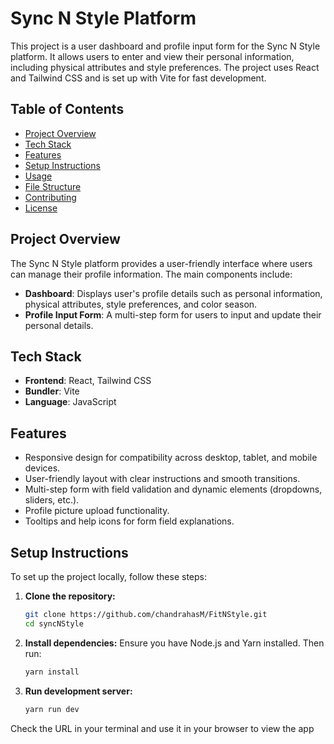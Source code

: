 # Sync N Style Platform

This project is a user dashboard and profile input form for the Sync N Style platform. It allows users to enter and view their personal information, including physical attributes and style preferences. The project uses React and Tailwind CSS and is set up with Vite for fast development.

## Table of Contents

- [Project Overview](#project-overview)
- [Tech Stack](#tech-stack)
- [Features](#features)
- [Setup Instructions](#setup-instructions)
- [Usage](#usage)
- [File Structure](#file-structure)
- [Contributing](#contributing)
- [License](#license)

## Project Overview

The Sync N Style platform provides a user-friendly interface where users can manage their profile information. The main components include:

- **Dashboard**: Displays user's profile details such as personal information, physical attributes, style preferences, and color season.
- **Profile Input Form**: A multi-step form for users to input and update their personal details.

## Tech Stack

- **Frontend**: React, Tailwind CSS
- **Bundler**: Vite
- **Language**: JavaScript

## Features

- Responsive design for compatibility across desktop, tablet, and mobile devices.
- User-friendly layout with clear instructions and smooth transitions.
- Multi-step form with field validation and dynamic elements (dropdowns, sliders, etc.).
- Profile picture upload functionality.
- Tooltips and help icons for form field explanations.

## Setup Instructions

To set up the project locally, follow these steps:

1. **Clone the repository:**
   ```bash
   git clone https://github.com/chandrahasM/FitNStyle.git
   cd syncNStyle

2. **Install dependencies:**
    Ensure you have Node.js and Yarn installed. Then run:
    ```bash
    yarn install
3. **Run development server:**
    ```bash
    yarn run dev
Check the URL in your terminal and use it in your browser to view the app
